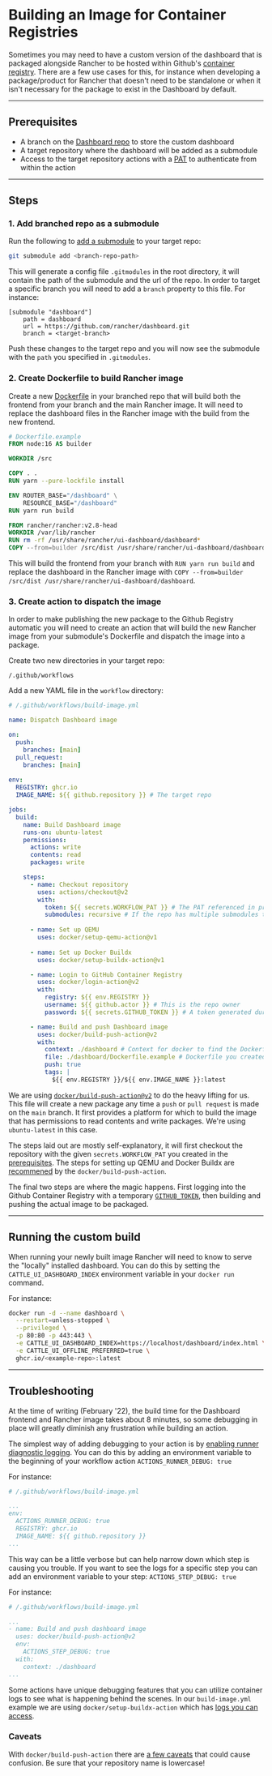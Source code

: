 # Building an Image for Container Registries

Sometimes you may need to have a custom version of the dashboard that is packaged alongside Rancher to be hosted within Github's [container registry](https://docs.github.com/en/packages). There are a few use cases for this, for instance when developing a package/product for Rancher that doesn't need to be standalone or when it isn't necessary for the package to exist in the Dashboard by default.

---

## Prerequisites

- A branch on the [Dashboard repo](https://github.com/rancher/dashboard) to store the custom dashboard
- A target repository where the dashboard will be added as a submodule
- Access to the target repository actions with a [PAT](https://docs.github.com/en/authentication/keeping-your-account-and-data-secure/creating-a-personal-access-token) to authenticate from within the action

---

## Steps

### 1. Add branched repo as a submodule

Run the following to [add a submodule](https://git-scm.com/book/en/v2/Git-Tools-Submodules) to your target repo:

```sh
git submodule add <branch-repo-path>
```

This will generate a config file `.gitmodules` in the root directory, it will contain the path of the submodule and the url of the repo. In order to target a specific branch you will need to add a `branch` property to this file. For instance:

```
[submodule "dashboard"]
	path = dashboard
	url = https://github.com/rancher/dashboard.git
	branch = <target-branch>
```

Push these changes to the target repo and you will now see the submodule with the `path` you specified in `.gitmodules`.

### 2. Create Dockerfile to build Rancher image

Create a new [Dockerfile](https://docs.docker.com/engine/reference/builder/) in your branched repo that will build both the frontend from your branch and the main Rancher image. It will need to replace the dashboard files in the Rancher image with the build from the new frontend.

```Dockerfile
# Dockerfile.example
FROM node:16 AS builder

WORKDIR /src

COPY . .
RUN yarn --pure-lockfile install

ENV ROUTER_BASE="/dashboard" \
    RESOURCE_BASE="/dashboard"
RUN yarn run build

FROM rancher/rancher:v2.8-head
WORKDIR /var/lib/rancher
RUN rm -rf /usr/share/rancher/ui-dashboard/dashboard*
COPY --from=builder /src/dist /usr/share/rancher/ui-dashboard/dashboard
```

This will build the frontend from your branch with `RUN yarn run build` and replace the dashboard in the Rancher image with `COPY --from=builder /src/dist /usr/share/rancher/ui-dashboard/dashboard`.

### 3. Create action to dispatch the image

In order to make publishing the new package to the Github Registry automatic you will need to create an action that will build the new Rancher image from your submodule's Dockerfile and dispatch the image into a package.

Create two new directories in your target repo:

```/.github/workflows```

Add a new YAML file in the `workflow` directory:

```yml
# /.github/workflows/build-image.yml

name: Dispatch Dashboard image

on:
  push:
    branches: [main]
  pull_request:
    branches: [main]
    
env:
  REGISTRY: ghcr.io
  IMAGE_NAME: ${{ github.repository }} # The target repo

jobs:
  build:
    name: Build Dashboard image
    runs-on: ubuntu-latest
    permissions:
      actions: write
      contents: read
      packages: write

    steps:
      - name: Checkout repository
        uses: actions/checkout@v2
        with:
          token: ${{ secrets.WORKFLOW_PAT }} # The PAT referenced in prerequisites
          submodules: recursive # If the repo has multiple submodules to checkout
      
      - name: Set up QEMU
        uses: docker/setup-qemu-action@v1
        
      - name: Set up Docker Buildx
        uses: docker/setup-buildx-action@v1

      - name: Login to GitHub Container Registry
        uses: docker/login-action@v2
        with:
          registry: ${{ env.REGISTRY }}
          username: ${{ github.actor }} # This is the repo owner
          password: ${{ secrets.GITHUB_TOKEN }} # A token generated during the workflow

      - name: Build and push Dashboard image
        uses: docker/build-push-action@v2        
        with:
          context: ./dashboard # Context for docker to find the Dockerfile in the submodule
          file: ./dashboard/Dockerfile.example # Dockerfile you created
          push: true
          tags: |
            ${{ env.REGISTRY }}/${{ env.IMAGE_NAME }}:latest 
```

We are using [`docker/build-push-action@v2`](https://github.com/docker/build-push-action#usage) to do the heavy lifting for us. This file will create a new package any time a `push` or `pull request` is made on the `main` branch. It first provides a platform for which to build the image that has permissions to read contents and write packages. We're using `ubuntu-latest` in this case. 

The steps laid out are mostly self-explanatory, it will first checkout the repository with the given `secrets.WORKFLOW_PAT` you created in the [prerequisites](#prerequisites). The steps for setting up QEMU and Docker Buildx are [recommened](https://github.com/docker/build-push-action#usage) by the `docker/build-push-action`.

The final two steps are where the magic happens. First logging into the Github Container Registry with a temporary [`GITHUB_TOKEN`](https://docs.github.com/en/actions/security-guides/automatic-token-authentication), then building and pushing the actual image to be packaged.

---

## Running the custom build

When running your newly built image Rancher will need to know to serve the "locally" installed dashboard. You can do this by setting the `CATTLE_UI_DASHBOARD_INDEX` environment variable in your `docker run` command.

For instance:

```sh
docker run -d --name dashboard \
  --restart=unless-stopped \
  --privileged \
  -p 80:80 -p 443:443 \
  -e CATTLE_UI_DASHBOARD_INDEX=https://localhost/dashboard/index.html \
  -e CATTLE_UI_OFFLINE_PREFERRED=true \
  ghcr.io/<example-repo>:latest
```

---

## Troubleshooting

At the time of writing (February '22), the build time for the Dashboard frontend and Rancher image takes about 8 minutes, so some debugging in place will greatly diminish any frustration while building an action.

The simplest way of adding debugging to your action is by [enabling runner diagnostic logging](https://docs.github.com/en/actions/monitoring-and-troubleshooting-workflows/enabling-debug-logging#enabling-runner-diagnostic-logging). You can do this by adding an environment variable to the beginning of your workflow action `ACTIONS_RUNNER_DEBUG: true`

For instance:

```yml
# /.github/workflows/build-image.yml

...
env:
  ACTIONS_RUNNER_DEBUG: true
  REGISTRY: ghcr.io
  IMAGE_NAME: ${{ github.repository }}
...
```

This way can be a little verbose but can help narrow down which step is causing you trouble. If you want to see the logs for a specific step you can add an environment variable to your step: `ACTIONS_STEP_DEBUG: true`

For instance:

```yml
# /.github/workflows/build-image.yml

...
- name: Build and push dashboard image
  uses: docker/build-push-action@v2
  env:
    ACTIONS_STEP_DEBUG: true
  with:
    context: ./dashboard
...
```

Some actions have unique debugging features that you can utilize container logs to see what is happening behind the scenes. In our `build-image.yml` example we are using `docker/setup-buildx-action` which has [logs you can access](https://github.com/docker/setup-buildx-action#buildkit-container-logs). 

### Caveats

With `docker/build-push-action` there are [a few caveats](https://github.com/docker/build-push-action/blob/master/TROUBLESHOOTING.md) that could cause confusion. Be sure that your repository name is lowercase!